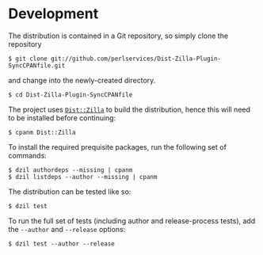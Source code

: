 
# Development

The distribution is contained in a Git repository, so simply clone the
repository

```
$ git clone git://github.com/perlservices/Dist-Zilla-Plugin-SyncCPANfile.git
```

and change into the newly-created directory.

```
$ cd Dist-Zilla-Plugin-SyncCPANfile
```

The project uses [`Dist::Zilla`](https://metacpan.org/pod/Dist::Zilla) to
build the distribution, hence this will need to be installed before
continuing:

```
$ cpanm Dist::Zilla
```

To install the required prequisite packages, run the following set of
commands:

```
$ dzil authordeps --missing | cpanm
$ dzil listdeps --author --missing | cpanm
```

The distribution can be tested like so:

```
$ dzil test
```

To run the full set of tests (including author and release-process tests),
add the `--author` and `--release` options:

```
$ dzil test --author --release
```

